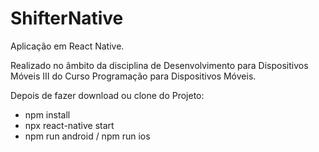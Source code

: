 # ShifterNative
Aplicação em React Native.

Realizado no âmbito da disciplina de Desenvolvimento para Dispositivos Móveis III do Curso Programação para Dispositivos Móveis.

Depois de fazer download ou clone do Projeto:

- npm install
- npx react-native start
- npm run android / npm run ios
